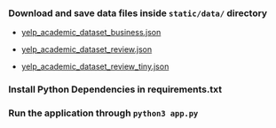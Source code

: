 ### Download and save data files inside ```static/data/``` directory

* [yelp_academic_dataset_business.json](https://www.kaggle.com/yelp-dataset/yelp-dataset#yelp_academic_dataset_business.json)

* [yelp_academic_dataset_review.json](https://www.kaggle.com/yelp-dataset/yelp-dataset#yelp_academic_dataset_review.json)

* [yelp_academic_dataset_review_tiny.json](https://drive.google.com/open?id=1AaGnQ7a8xtLZ2OTU9NAy7FHeyFgnZ2TW)

### Install Python Dependencies in requirements.txt

### Run the application through  ```python3 app.py```
